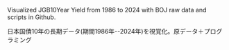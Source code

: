 Visualized JGB10Year Yield from 1986 to 2024 with BOJ raw data and scripts in Github.

日本国債10年の長期データ(期間1986年--2024年)を視覚化。原データ＋プログラミング
